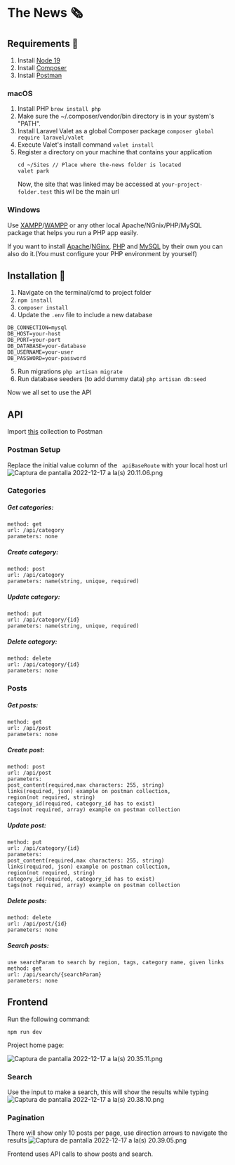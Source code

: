 # The News 🗞️

## Requirements 🚀
1. Install [Node 19](https://nodejs.org/en/)
2. Install [Composer](https://getcomposer.org/download/)
3. Install [Postman](https://www.postman.com/downloads/)

### macOS
1. Install PHP
   ``` brew install php ```
2. Make sure the ~/.composer/vendor/bin directory is in your system's "PATH".
3. Install Laravel Valet as a global Composer package
   ``` composer global require laravel/valet ```
4. Execute Valet's install command
   ``` valet install ```
5. Register a directory on your machine that contains your application
   ```
   cd ~/Sites // Place where the-news folder is located
   valet park
    ``` 
   Now, the site that was linked may be accessed at ```your-project-folder.test``` this wil be the main url

### Windows
Use [XAMPP](https://www.apachefriends.org/es/download.html)/[WAMPP](https://www.apachefriends.org/es/download.html) or any other local Apache/NGnix/PHP/MySQL package that helps you run a PHP app easily.

If you want to install [Apache](https://httpd.apache.org/docs/current/platform/windows.html)/[NGinx](https://nginx.org/en/download.html), [PHP](https://windows.php.net/download#php-8.1) and [MySQL](https://dev.mysql.com/downloads/installer/) by their own you can also do it.(You must configure your PHP environment by yourself)


## Installation 🔧
1. Navigate on the terminal/cmd to project folder
2. ```npm install```
3. ```composer install```
4. Update the ```.env``` file to include a new database
```
DB_CONNECTION=mysql
DB_HOST=your-host
DB_PORT=your-port
DB_DATABASE=your-database
DB_USERNAME=your-user
DB_PASSWORD=your-password
```
5. Run migrations ``` php artisan migrate  ```
6. Run database seeders (to add dummy data) ``` php artisan db:seed  ```

Now we all set to use the API 


## API
Import [this](..%2F..%2FDesktop%2FThe%20News.postman_collection.json) collection to Postman

### Postman Setup
Replace the initial value column of the ``` apiBaseRoute``` with your local host url
![Captura de pantalla 2022-12-17 a la(s) 20.11.06.png](..%2F..%2FDesktop%2FCaptura%20de%20pantalla%202022-12-17%20a%20la%28s%29%2020.11.06.png)



### Categories
##### Get categories:
```
method: get
url: /api/category
parameters: none
```
##### Create category:
```
method: post
url: /api/category
parameters: name(string, unique, required)
```
##### Update category:
```
method: put
url: /api/category/{id}
parameters: name(string, unique, required)
```
##### Delete category:
```
method: delete
url: /api/category/{id}
parameters: none
```

### Posts
##### Get posts:
```
method: get
url: /api/post
parameters: none
```
##### Create post:
```
method: post
url: /api/post
parameters: 
post_content(required,max characters: 255, string)
links(required, json) example on postman collection,
region(not required, string)
category_id(required, category_id has to exist)
tags(not required, array) example on postman collection
```
##### Update post:
```
method: put
url: /api/category/{id}
parameters: 
post_content(required,max characters: 255, string)
links(required, json) example on postman collection,
region(not required, string)
category_id(required, category_id has to exist)
tags(not required, array) example on postman collection
```
##### Delete posts:
```
method: delete
url: /api/post/{id}
parameters: none
```
##### Search posts:
```
use searchParam to search by region, tags, category name, given links
method: get
url: /api/search/{searchParam}
parameters: none
```

## Frontend
Run the following command:
```
npm run dev
```

Project home page:

![Captura de pantalla 2022-12-17 a la(s) 20.35.11.png](..%2F..%2FDesktop%2FCaptura%20de%20pantalla%202022-12-17%20a%20la%28s%29%2020.35.11.png)

### Search
Use the input to make a search, this will show the results while typing
![Captura de pantalla 2022-12-17 a la(s) 20.38.10.png](..%2F..%2FDesktop%2FCaptura%20de%20pantalla%202022-12-17%20a%20la%28s%29%2020.38.10.png)

### Pagination
There will show only 10 posts per page, use direction arrows to navigate the results
![Captura de pantalla 2022-12-17 a la(s) 20.39.05.png](..%2F..%2FDesktop%2FCaptura%20de%20pantalla%202022-12-17%20a%20la%28s%29%2020.39.05.png)

Frontend uses API calls to show posts and search.
